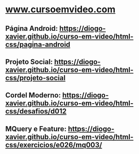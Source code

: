 # www.cursoemvideo.com
## Página Android: https://diogo-xavier.github.io/curso-em-video/html-css/pagina-android
## Projeto Social: https://diogo-xavier.github.io/curso-em-video/html-css/projeto-social
## Cordel Moderno: https://diogo-xavier.github.io/curso-em-video/html-css/desafios/d012
## MQuery e Feature: https://diogo-xavier.github.io/curso-em-video/html-css/exercicios/e026/mq003/
